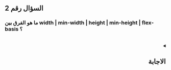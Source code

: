## السؤال رقم 2 
### ما هو الفرق بين width | min-width | height | min-height | flex-basis ؟

<br/>



<details dir=rtl>
  <summary><h2>الاجابة</h2></summary>
  <div  align=center>
  
  
  
  
| item property        | flex-basis | width | min-width | height | min-height |
|:-                    | :-:        | :-:   | :-:       | :-:    | :-:        |
| Shrinking            | ✔          | ✔     | ❌         | ✔      | ❌          |
| run on non flex-item | ❌          | ✔     | ✔         | ✔      | ✔          |
| positioned items     | Based On   | ✔     | ✔         | ✔      | ✔          |
| flex-shorthand       | ✔          | ❌     | ❌         | ❌      | ❌          |


  
  
  
  
  
  
  </div>
</details>


